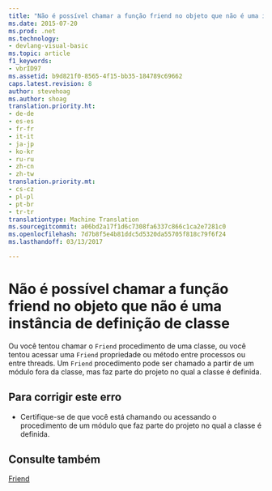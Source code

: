 ```yaml
---
title: "Não é possível chamar a função friend no objeto que não é uma instância da classe de definição | Documentos do Microsoft"
ms.date: 2015-07-20
ms.prod: .net
ms.technology:
- devlang-visual-basic
ms.topic: article
f1_keywords:
- vbrID97
ms.assetid: b9d821f0-8565-4f15-bb35-184789c69662
caps.latest.revision: 8
author: stevehoag
ms.author: shoag
translation.priority.ht:
- de-de
- es-es
- fr-fr
- it-it
- ja-jp
- ko-kr
- ru-ru
- zh-cn
- zh-tw
translation.priority.mt:
- cs-cz
- pl-pl
- pt-br
- tr-tr
translationtype: Machine Translation
ms.sourcegitcommit: a06bd2a17f1d6c7308fa6337c866c1ca2e7281c0
ms.openlocfilehash: 7d7b8f5e4b81ddc5d5320da55705f818c79f6f24
ms.lasthandoff: 03/13/2017

---
```

# <a name="cannot-call-friend-function-on-object-which-is-not-an-instance-of-defining-class"></a>Não é possível chamar a função friend no objeto que não é uma instância de definição de classe
Ou você tentou chamar o `Friend` procedimento de uma classe, ou você tentou acessar uma `Friend` propriedade ou método entre processos ou entre threads. Um `Friend` procedimento pode ser chamado a partir de um módulo fora da classe, mas faz parte do projeto no qual a classe é definida.  
  
## <a name="to-correct-this-error"></a>Para corrigir este erro  
  
-   Certifique-se de que você está chamando ou acessando o procedimento de um módulo que faz parte do projeto no qual a classe é definida.  
  
## <a name="see-also"></a>Consulte também  
 [Friend](../../visual-basic/language-reference/modifiers/friend.md)

